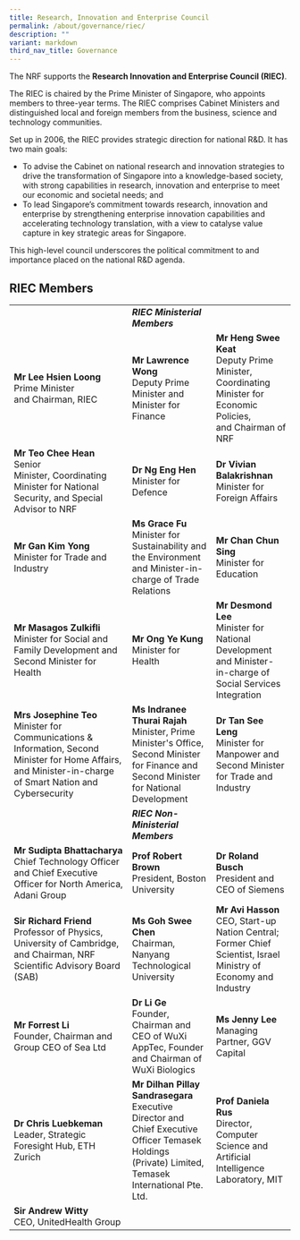 ```yaml
---
title: Research, Innovation and Enterprise Council
permalink: /about/governance/riec/
description: ""
variant: markdown
third_nav_title: Governance
---
```

The NRF supports the **Research Innovation and Enterprise Council (RIEC)**.

The RIEC is chaired by the Prime Minister of Singapore, who appoints members to three-year terms. The RIEC comprises Cabinet Ministers and distinguished local and foreign members from the business, science and technology communities.

Set up in 2006, the RIEC provides strategic direction for national R&amp;D. It has two main goals:

* To advise the Cabinet on national research and innovation strategies to drive the transformation of Singapore into a knowledge-based society, with strong capabilities in research, innovation and enterprise to meet our economic and societal needs; and
* To lead Singapore’s commitment towards research, innovation and enterprise by strengthening enterprise innovation capabilities and accelerating technology translation, with a view to catalyse value capture in key strategic areas for Singapore.

This high-level council underscores the political commitment to and importance placed on the national R&amp;D agenda.

## RIEC Members ##

| | |  |
| -------- | -------- | -------- |
||***RIEC Ministerial Members***
| **Mr Lee Hsien Loong** <br>Prime Minister and&nbsp;Chairman, RIEC | **Mr Lawrence Wong** <br>Deputy Prime Minister and Minister for Finance | **Mr Heng Swee Keat** <br>Deputy Prime Minister,&nbsp; Coordinating Minister for Economic Policies, and&nbsp;Chairman of NRF |
| **Mr Teo Chee Hean** <br>Senior Minister,&nbsp;Coordinating Minister for&nbsp;National Security, and&nbsp;Special Advisor to NRF | **Dr Ng Eng Hen** <br>Minister for Defence | **Dr&nbsp;Vivian Balakrishnan**<br>Minister for Foreign Affairs
| **Mr Gan Kim Yong**<br>Minister for Trade and Industry | **Ms Grace Fu**<br>Minister for Sustainability and the Environment and Minister-in-charge of Trade Relations |**Mr Chan Chun Sing**<br>Minister for Education
| **Mr Masagos Zulkifli**<br> Minister for Social and Family Development and Second Minister for Health | **Mr Ong Ye Kung**<br>Minister for Health | **Mr Desmond Lee**<br>Minister for National Development and Minister-in-charge of Social Services Integration
| **Mrs Josephine Teo** <br>Minister for Communications &amp; Information, Second Minister for Home Affairs, and Minister-in-charge of Smart Nation and Cybersecurity | **Ms Indranee Thurai Rajah** <br>Minister, Prime Minister's Office, Second Minister for Finance and Second Minister for National Development |**Dr Tan See Leng**<br>Minister for Manpower and Second Minister for Trade and Industry
||***RIEC Non-Ministerial Members***|
|**Mr Sudipta Bhattacharya**<br>Chief Technology Officer and Chief Executive Officer for North America, Adani Group | **Prof Robert Brown**<br>President, Boston University | **Dr Roland Busch**<br>President and CEO of Siemens
| **Sir Richard Friend** <br>Professor of Physics, University of Cambridge, and Chairman, NRF Scientific Advisory Board (SAB) | **Ms Goh Swee Chen**<br>Chairman, Nanyang Technological University | **Mr Avi Hasson**<br> CEO, Start-up Nation Central; Former Chief Scientist, Israel Ministry of Economy and Industry | **Mr Hsieh Fu Hua**<br>Chairman, National University of Singapore | **Mr Koh Boon Hwee**<br>Chairman, Altara Ventures
| **Mr Forrest Li**<br>Founder, Chairman and Group CEO of Sea Ltd | **Dr Li Ge** <br>Founder, Chairman and CEO of WuXi AppTec, Founder and Chairman of WuXi Biologics | **Ms Jenny Lee**<br>Managing Partner, GGV Capital
| **Dr Chris Luebkeman**<br> Leader, Strategic Foresight Hub, ETH Zurich | **Mr Dilhan Pillay Sandrasegara**<br>Executive Director and Chief Executive Officer Temasek Holdings (Private) Limited, Temasek International Pte. Ltd. | **Prof Daniela Rus** <br> Director, Computer Science and Artificial Intelligence Laboratory, MIT
| **Sir Andrew Witty**<br>CEO, UnitedHealth Group
